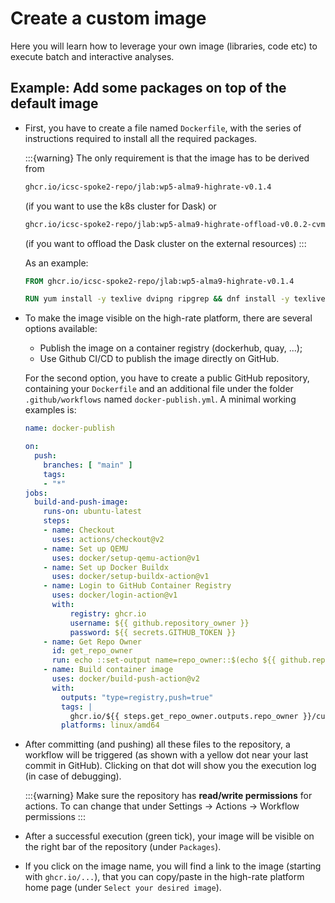 # Create a custom image 

Here you will learn how to leverage your own image (libraries, code etc) to execute batch and interactive analyses.

## Example: Add some packages on top of the default image

- First, you have to create a file named `Dockerfile`, with the series of instructions required to install all the required packages.

  :::{warning}
  The only requirement is that the image has to be derived from 
  ```bash 
  ghcr.io/icsc-spoke2-repo/jlab:wp5-alma9-highrate-v0.1.4
  ```
  (if you want to use the k8s cluster for Dask)
  or
  ```bash
  ghcr.io/icsc-spoke2-repo/jlab:wp5-alma9-highrate-offload-v0.0.2-cvmfs-infn
  ```
  (if you want to offload the Dask cluster on the external resources)
  :::

  As an example:

  ```dockerfile
  FROM ghcr.io/icsc-spoke2-repo/jlab:wp5-alma9-highrate-v0.1.4
  
  RUN yum install -y texlive dvipng ripgrep && dnf install -y texlive-type1cm
  ```

- To make the image visible on the high-rate platform, there are several options available:
  - Publish the image on a container registry (dockerhub, quay, ...);
  - Use Github CI/CD to publish the image directly on GitHub.

  For the second option, you have to create a public GitHub repository, containing your `Dockerfile` and an additional file under the folder `.github/workflows` named `docker-publish.yml`. 
  A minimal working examples is:
  ```yaml
  name: docker-publish

  on:
    push:
      branches: [ "main" ]
      tags:
      - "*"
  jobs:
    build-and-push-image:
      runs-on: ubuntu-latest
      steps:
      - name: Checkout
        uses: actions/checkout@v2
      - name: Set up QEMU
        uses: docker/setup-qemu-action@v1
      - name: Set up Docker Buildx
        uses: docker/setup-buildx-action@v1
      - name: Login to GitHub Container Registry
        uses: docker/login-action@v1
        with:
            registry: ghcr.io
            username: ${{ github.repository_owner }}
            password: ${{ secrets.GITHUB_TOKEN }}
      - name: Get Repo Owner
        id: get_repo_owner
        run: echo ::set-output name=repo_owner::$(echo ${{ github.repository_owner }} | tr '[:upper:]' '[:lower:]')
      - name: Build container image
        uses: docker/build-push-action@v2
        with:
          outputs: "type=registry,push=true"
          tags: |
            ghcr.io/${{ steps.get_repo_owner.outputs.repo_owner }}/custom-jlab:latest
          platforms: linux/amd64
  ```

- After committing (and pushing) all these files to the repository, a workflow will be triggered (as shown with a yellow dot near your last commit in GitHub).
  Clicking on that dot will show you the execution log (in case of debugging).

  :::{warning}
  Make sure the repository has **read/write permissions** for actions. To can change that under Settings -> Actions -> Workflow permissions
  :::

- After a successful execution (green tick), your image will be visible on the right bar of the repository (under `Packages`).

- If you click on the image name, you will find a link to the image (starting with `ghcr.io/...`), that you can copy/paste in the high-rate platform home page (under `Select your desired image`).